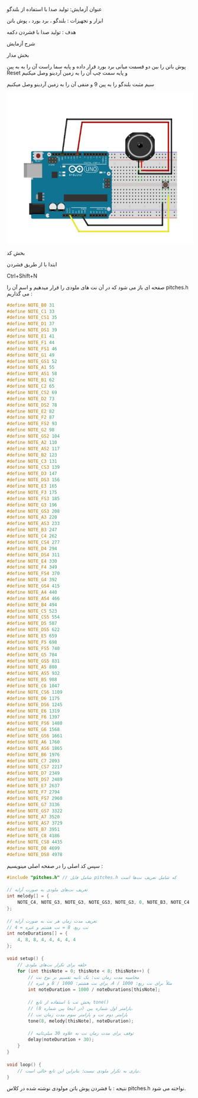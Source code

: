 عنوان آزمایش: تولید صدا با استفاده از بلندگو

ابزار و تجهیزات : بلندگو ، برد بورد ، پوش باتن

هدف : تولید صدا با فشردن دکمه

شرح آزمایش 

بخش مدار

پوش باتن را بین دو قسمت میانی برد بورد قرار داده و پایه سما راست آن را به به پین Reset و پایه سمت چپ آن را به زمین آردینو وصل میکنیم

سیم مثبت بلندگو را به پین 9 و منفی آن را به زمین آردینو وصل میکنیم

![code](./photo_2025-01-20_10-24-01.jpg) 

بخش کد

ابتدا با از طریق فشردن  

Ctrl+Shift+N 

صفحه ای باز می شود که در آن نت های ملودی را قرار میدهیم و اسم آن را pitches.h می گذاریم :

```cpp
#define NOTE_B0 31
#define NOTE_C1 33
#define NOTE_CS1 35
#define NOTE_D1 37
#define NOTE_DS1 39
#define NOTE_E1 41
#define NOTE_F1 44
#define NOTE_FS1 46
#define NOTE_G1 49
#define NOTE_GS1 52
#define NOTE_A1 55
#define NOTE_AS1 58
#define NOTE_B1 62
#define NOTE_C2 65
#define NOTE_CS2 69
#define NOTE_D2 73
#define NOTE_DS2 78
#define NOTE_E2 82
#define NOTE_F2 87
#define NOTE_FS2 93
#define NOTE_G2 98
#define NOTE_GS2 104
#define NOTE_A2 110
#define NOTE_AS2 117
#define NOTE_B2 123
#define NOTE_C3 131
#define NOTE_CS3 139
#define NOTE_D3 147
#define NOTE_DS3 156
#define NOTE_E3 165
#define NOTE_F3 175
#define NOTE_FS3 185
#define NOTE_G3 196
#define NOTE_GS3 208
#define NOTE_A3 220
#define NOTE_AS3 233
#define NOTE_B3 247
#define NOTE_C4 262
#define NOTE_CS4 277
#define NOTE_D4 294
#define NOTE_DS4 311
#define NOTE_E4 330
#define NOTE_F4 349
#define NOTE_FS4 370
#define NOTE_G4 392
#define NOTE_GS4 415
#define NOTE_A4 440
#define NOTE_AS4 466
#define NOTE_B4 494
#define NOTE_C5 523
#define NOTE_CS5 554
#define NOTE_D5 587
#define NOTE_DS5 622
#define NOTE_E5 659
#define NOTE_F5 698
#define NOTE_FS5 740
#define NOTE_G5 784
#define NOTE_GS5 831
#define NOTE_A5 880
#define NOTE_AS5 932
#define NOTE_B5 988
#define NOTE_C6 1047
#define NOTE_CS6 1109
#define NOTE_D6 1175
#define NOTE_DS6 1245
#define NOTE_E6 1319
#define NOTE_F6 1397
#define NOTE_FS6 1480
#define NOTE_G6 1568
#define NOTE_GS6 1661
#define NOTE_A6 1760
#define NOTE_AS6 1865
#define NOTE_B6 1976
#define NOTE_C7 2093
#define NOTE_CS7 2217
#define NOTE_D7 2349
#define NOTE_DS7 2489
#define NOTE_E7 2637
#define NOTE_F7 2794
#define NOTE_FS7 2960
#define NOTE_G7 3136
#define NOTE_GS7 3322
#define NOTE_A7 3520
#define NOTE_AS7 3729
#define NOTE_B7 3951
#define NOTE_C8 4186
#define NOTE_CS8 4435
#define NOTE_D8 4699
#define NOTE_DS8 4978
```

سپس کد اصلی را در صفحه اصلی مینویسیم :

```cpp
#include "pitches.h" // شامل فایل pitches.h که شامل تعریف نت‌ها است

// تعریف نت‌های ملودی به صورت آرایه
int melody[] = {
    NOTE_C4, NOTE_G3, NOTE_G3, NOTE_GS3, NOTE_G3, 0, NOTE_B3, NOTE_C4
};

// تعریف مدت زمان هر نت به صورت آرایه
// 4 = نت ربع، 8 = نت هشتم و غیره
int noteDurations[] = {
    4, 8, 8, 4, 4, 4, 4, 4 
};

void setup() {
    // حلقه برای تکرار نت‌های ملودی
    for (int thisNote = 0; thisNote < 8; thisNote++) {
        // محاسبه مدت زمان نت: یک ثانیه تقسیم بر نوع نت
        // مثلاً برای نت ربع: 1000 / 4، برای نت هشتم: 1000 / 8 و غیره
        int noteDuration = 1000 / noteDurations[thisNote];

        // پخش نت با استفاده از تابع tone()
        // پارامتر اول شماره پین (در اینجا پین شماره 8)، 
        // پارامتر دوم نت و پارامتر سوم مدت زمان نت
        tone(8, melody[thisNote], noteDuration);

        // توقف برای مدت زمان نت به علاوه 30 میلی‌ثانیه
        delay(noteDuration + 30);
    }
}

void loop() {
    // نیازی به تکرار ملودی نیست؛ بنابراین این تابع خالی است.
}
```
نتیجه : با فشردن پوش باتن مولودی نوشته شده در کلاس pitches.h نواخته می شود.